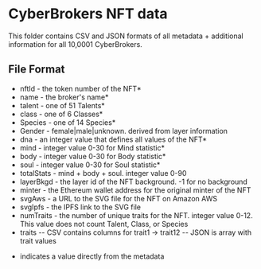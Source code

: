 # CyberBrokers NFT data

This folder contains CSV and JSON formats of all metadata + additional information for all 10,0001 CyberBrokers.

## File Format
- nftId - the token number of the NFT*
- name - the broker's name*
- talent - one of 51 Talents*
- class - one of 6 Classes*
- Species - one of 14 Species*
- Gender - female|male|unknown.  derived from layer information
- dna - an integer value that defines all values of the NFT*
- mind - integer value 0-30 for Mind statistic*
- body - integer value 0-30 for Body statistic*
- soul - integer value 0-30 for Soul statistic*
- totalStats - mind + body + soul.  integer value 0-90
- layerBkgd - the layer id of the NFT background.  -1 for no background
- minter - the Ethereum wallet address for the original minter of the NFT
- svgAws - a URL to the SVG file for the NFT on Amazon AWS
- svgIpfs - the IPFS link to the SVG file
- numTraits - the number of unique traits for the NFT.  integer value 0-12.  This value does not count Talent, Class, or Species
- traits
-- CSV contains columns for trait1 -> trait12
-- JSON is array with trait values 

* indicates a value directly from the metadata
